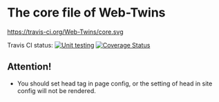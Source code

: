 The core file of Web-Twins
==========================

https://travis-ci.org/Web-Twins/core.svg

Travis CI status: [![Unit testing](https://travis-ci.org/Web-Twins/core.png?branch=master)](https://travis-ci.org/Web-Twins/core) [![Coverage Status](https://coveralls.io/repos/Web-Twins/core/badge.png?branch=master)](https://coveralls.io/r/Web-Twins/core?branch=master)

Attention!
----------

* You should set head tag in page config, or the setting of head in site config will not be rendered.
